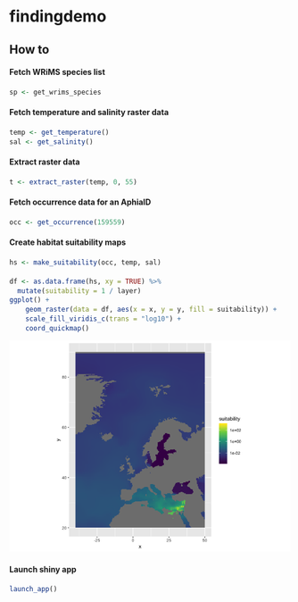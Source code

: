 # findingdemo

## How to
#### Fetch WRiMS species list

```r
sp <- get_wrims_species
```

#### Fetch temperature and salinity raster data

```r
temp <- get_temperature()
sal <- get_salinity()
```

#### Extract raster data

```r
t <- extract_raster(temp, 0, 55)
```

#### Fetch occurrence data for an AphiaID

```r
occ <- get_occurrence(159559)
```

#### Create habitat suitability maps

```r
hs <- make_suitability(occ, temp, sal)

df <- as.data.frame(hs, xy = TRUE) %>%
  mutate(suitability = 1 / layer)
ggplot() +
    geom_raster(data = df, aes(x = x, y = y, fill = suitability)) +
    scale_fill_viridis_c(trans = "log10") +
    coord_quickmap()
```

![suitability](suitability.png)

#### Launch shiny app

```r
launch_app()
```
